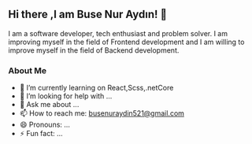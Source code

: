 ## Hi there ,I am Buse Nur Aydın! 👋

I am a software developer, tech enthusiast and problem solver. I am improving myself in the field of Frontend development and I am willing to improve myself in the field of Backend development.



### About Me

- 🌱 I’m currently learning on React,Scss,.netCore
- 🤔 I’m looking for help with ...
- 💬 Ask me about ...
- 📫 How to reach me: busenuraydin521@gmail.com
- 😄 Pronouns: ...
- ⚡ Fun fact: ...

